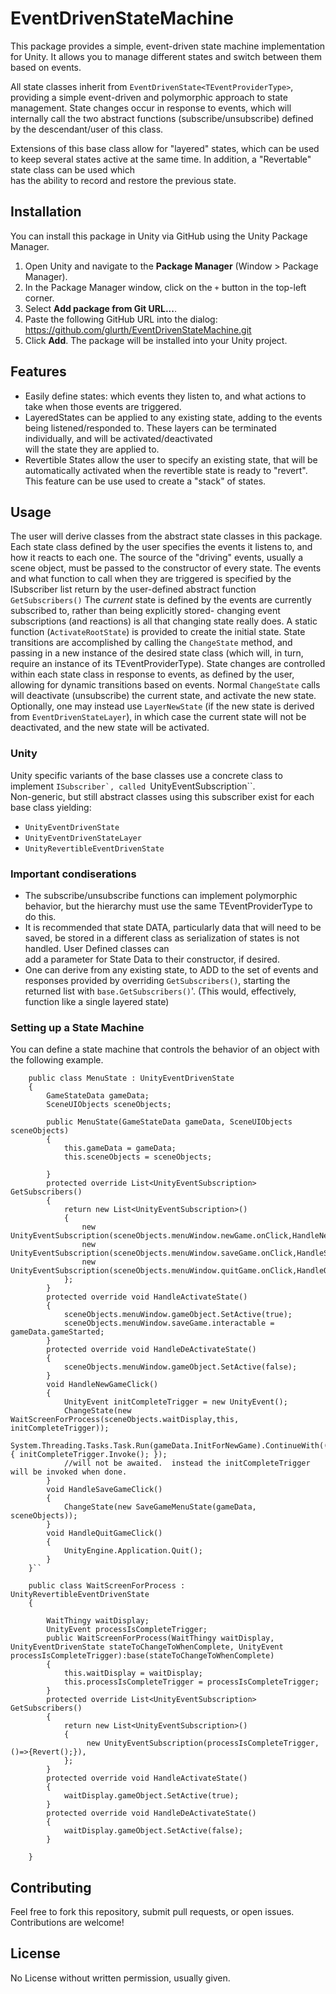 # EventDrivenStateMachine

This package provides a simple, event-driven state machine implementation for Unity. It allows you to manage different states and switch between them based on events.

All state classes inherit from `EventDrivenState<TEventProviderType>`, providing a simple event-driven and polymorphic approach to state management.
State changes occur in response to events, which will internally call the two abstract functions (subscribe/unsubscribe) defined by the descendant/user of this class.

Extensions of this base class allow for "layered" states, which can be used to keep several states active at the same time.  In addition, a "Revertable" state class can be used which  
has the ability to record and restore the previous state.
 

## Installation

You can install this package in Unity via GitHub using the Unity Package Manager.

1. Open Unity and navigate to the **Package Manager** (Window > Package Manager).
2. In the Package Manager window, click on the `+` button in the top-left corner.
3. Select **Add package from Git URL...**.
4. Paste the following GitHub URL into the dialog:
   https://github.com/glurth/EventDrivenStateMachine.git
5. Click **Add**. The package will be installed into your Unity project.

## Features

- Easily define states: which events they listen to, and what actions to take when those events are triggered.
- LayeredStates can be applied to any existing state, adding to the events being listened/responded to. These layers can be terminated individually, and will be activated/deactivated  
will the state they are applied to.
- Revertible States allow the user to specify an existing state, that will be automatically activated when the revertible state is ready to "revert".  This feature can be use used to create a "stack" of states.

## Usage

The user will derive classes from the abstract state classes in this package.   Each state class defined by the user specifies the events it listens to, and how it reacts to each one.  The source of the "driving" events, usually a scene object, must be passed to the constructor of every state. 
The events and what function to call when they are triggered is specified by the ISubscriber list return by the user-defined abstract function `GetSubscribers()`
The *current* state is defined by the events are currently subscribed to, rather than being explicitly stored- changing event subscriptions (and reactions) is all that changing state really does. A static function (`ActivateRootState`) is provided to create the initial state.
State transitions are accomplished by calling the `ChangeState` method, and passing in a new instance of the desired state class (which will, in turn, require an instance of its TEventProviderType).  State changes are controlled within each state class in response to events, as defined by the user, allowing for dynamic transitions based on events.
Normal `ChangeState` calls will deactivate (unsubscribe) the current state, and activate the new state.  Optionally, one may instead use `LayerNewState` (if the new state is derived  
from `EventDrivenStateLayer`), in which case the current state will not be deactivated, and the new state will be activated.


### Unity
Unity specific variants of the base classes use a concrete class to implement ``ISubscriber`, called ``UnityEventSubscription``.  
Non-generic, but still abstract classes using this subscriber exist for each base class yielding: 
- `UnityEventDrivenState` 
- `UnityEventDrivenStateLayer`
- `UnityRevertibleEventDrivenState` 

### Important condiserations
- The subscribe/unsubscribe functions can implement polymorphic behavior, but the hierarchy must use the same TEventProviderType to do this. 
- It is recommended that state DATA, particularly data that will need to be saved, be stored in a different class as serialization of states is not handled.  User Defined classes can  
add a parameter for State Data to their constructor, if desired.
- One can derive from any existing state, to ADD to the set of events and responses provided by overriding `GetSubscribers()`, starting the returned list with `base.GetSubscribers()`'. (This would, effectively, function like a single layered state)

### Setting up a State Machine

You can define a state machine that controls the behavior of an object with the following example.

```
    public class MenuState : UnityEventDrivenState
    {
        GameStateData gameData;
        SceneUIObjects sceneObjects;

        public MenuState(GameStateData gameData, SceneUIObjects sceneObjects)
        {
            this.gameData = gameData;
            this.sceneObjects = sceneObjects;

        }
        protected override List<UnityEventSubscription> GetSubscribers()
        {
            return new List<UnityEventSubscription>()
            {
                new UnityEventSubscription(sceneObjects.menuWindow.newGame.onClick,HandleNewGameClick),
                new UnityEventSubscription(sceneObjects.menuWindow.saveGame.onClick,HandleSaveGameClick),
                new UnityEventSubscription(sceneObjects.menuWindow.quitGame.onClick,HandleQuitGameClick),
            };
        }
        protected override void HandleActivateState() 
        {
            sceneObjects.menuWindow.gameObject.SetActive(true);
            sceneObjects.menuWindow.saveGame.interactable = gameData.gameStarted;
        }
        protected override void HandleDeActivateState() 
        {
            sceneObjects.menuWindow.gameObject.SetActive(false);
        }
        void HandleNewGameClick()
        {
            UnityEvent initCompleteTrigger = new UnityEvent();
            ChangeState(new WaitScreenForProcess(sceneObjects.waitDisplay,this, initCompleteTrigger));
            System.Threading.Tasks.Task.Run(gameData.InitForNewGame).ContinueWith((o)=> { initCompleteTrigger.Invoke(); });
            //will not be awaited.  instead the initCompleteTrigger will be invoked when done.
        }
        void HandleSaveGameClick()
        {
            ChangeState(new SaveGameMenuState(gameData, sceneObjects));
        }
        void HandleQuitGameClick()
        {
            UnityEngine.Application.Quit();
        }
    }``

    public class WaitScreenForProcess : UnityRevertibleEventDrivenState
    {

        WaitThingy waitDisplay;
        UnityEvent processIsCompleteTrigger;
        public WaitScreenForProcess(WaitThingy waitDisplay, UnityEventDrivenState stateToChangeToWhenComplete, UnityEvent processIsCompleteTrigger):base(stateToChangeToWhenComplete)
        {
            this.waitDisplay = waitDisplay;
            this.processIsCompleteTrigger = processIsCompleteTrigger;
        }
        protected override List<UnityEventSubscription> GetSubscribers()
        {
            return new List<UnityEventSubscription>()
            {
                 new UnityEventSubscription(processIsCompleteTrigger,()=>{Revert();}),
            };
        }
        protected override void HandleActivateState()
        {
            waitDisplay.gameObject.SetActive(true);
        }
        protected override void HandleDeActivateState()
        {
            waitDisplay.gameObject.SetActive(false);
        }

    }
```

## Contributing

Feel free to fork this repository, submit pull requests, or open issues. Contributions are welcome!

## License

No License without written permission, usually given.
